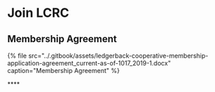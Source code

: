 # Join LCRC

## Membership Agreement

{% file src="../.gitbook/assets/ledgerback-cooperative-membership-application-agreement\_current-as-of-1017\_2019-1.docx" caption="Membership Agreement" %}



\*\*\*\*


